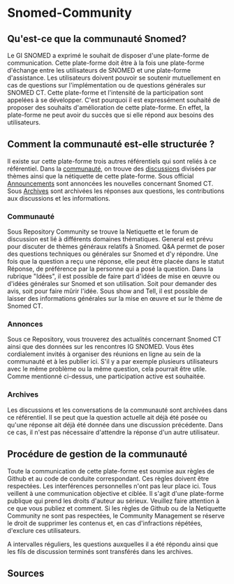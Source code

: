 # Snomed-Community
## Qu'est-ce que la communauté Snomed?
Le GI SNOMED a exprimé le souhait de disposer d'une plate-forme de communication. Cette plate-forme doit être à la fois une plate-forme d'échange entre les utilisateurs de SNOMED et une plate-forme d'assistance. Les utilisateurs doivent pouvoir se soutenir mutuellement en cas de questions sur l'implémentation ou de questions générales sur SNOMED CT. Cette plate-forme et l'intensité de la participation sont appelées à se développer. C'est pourquoi il est expressément souhaité de proposer des souhaits d'amélioration de cette plate-forme. En effet, la plate-forme ne peut avoir du succès que si elle répond aux besoins des utilisateurs.

## Comment la communauté est-elle structurée ?
Il existe sur cette plate-forme trois autres référentiels qui sont reliés à ce référentiel. Dans la [communauté](https://github.com/ehealthsuisse/Community/blob/main/README.md), on trouve des [discussions](https://github.com/ehealthsuisse/Community/discussions) divisées par thèmes ainsi que la nétiquette de cette plate-forme. Sous official [Announcements](https://github.com/ehealthsuisse/Announcements/discussions) sont annoncées les nouvelles concernant Snomed CT. Sous [Archives]() sont archivées les réponses aux questions, les contributions aux discussions et les informations.

### Communauté
Sous Repository Community se trouve la Netiquette et le forum de discussion est lié à différents domaines thématiques. General est prévu pour discuter de thèmes généraux relatifs à Snomed. Q&A permet de poser des questions techniques ou générales sur Snomed et d'y répondre. Une fois que la question a reçu une réponse, elle peut être placée dans le statut Réponse, de préférence par la personne qui a posé la question. Dans la rubrique "Idées", il est possible de faire part d'idées de mise en œuvre ou d'idées générales sur Snomed et son utilisation. Soit pour demander des avis, soit pour faire mûrir l'idée. Sous show and Tell, il est possible de laisser des informations générales sur la mise en œuvre et sur le thème de Snomed CT.

### Annonces
Sous ce Repository, vous trouverez des actualités concernant Snomed CT ainsi que des données sur les rencontres IG SNOMED. Vous êtes cordialement invités à organiser des réunions en ligne au sein de la communauté et à les publier ici. S'il y a par exemple plusieurs utilisateurs avec le même problème ou la même question, cela pourrait être utile. Comme mentionné ci-dessus, une participation active est souhaitée.

### Archives
Les discussions et les conversations de la communauté sont archivées dans ce référentiel. Il se peut que la question actuelle ait déjà été posée ou qu'une réponse ait déjà été donnée dans une discussion précédente. Dans ce cas, il n'est pas nécessaire d'attendre la réponse d'un autre utilisateur.

## Procédure de gestion de la communauté
Toute la communication de cette plate-forme est soumise aux règles de Github et au code de conduite correspondant. Ces règles doivent être respectées. Les interférences personnelles n'ont pas leur place ici. Tous veillent à une communication objective et ciblée. Il s'agit d'une plate-forme publique qui prend les droits d'auteur au sérieux. Veuillez faire attention à ce que vous publiez et comment. Si les règles de Github ou de la Netiquette Community ne sont pas respectées, le Community Management se réserve le droit de supprimer les contenus et, en cas d'infractions répétées, d'exclure ces utilisateurs.

A intervalles réguliers, les questions auxquelles il a été répondu ainsi que les fils de discussion terminés sont transférés dans les archives.

## Sources
